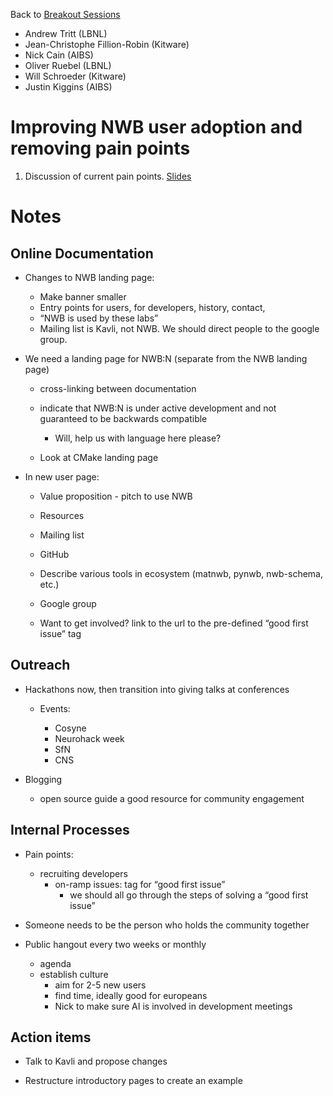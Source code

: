 Back to [Breakout Sessions](../../README.md#breakout-sessions)

* Andrew Tritt (LBNL)
* Jean-Christophe Fillion-Robin (Kitware)
* Nick Cain (AIBS)
* Oliver Ruebel (LBNL)
* Will Schroeder (Kitware)
* Justin Kiggins (AIBS)

# Improving NWB user adoption and removing pain points

1. Discussion of current pain points. [Slides](https://docs.google.com/presentation/d/1WGkEtX7yAXMHUC6nhRmvyM7yoimmM_A_uPUI_s2kdak/edit#slide=id.p)


# Notes

## Online Documentation
 

  * Changes to NWB landing page:

    * Make banner smaller
    * Entry points for users, for developers, history, contact, 
    * “NWB is used by these labs”
    * Mailing list is Kavli, not NWB. We should direct people to the google group.


  * We need a landing page for NWB:N (separate from the NWB landing page)

    * cross-linking between documentation

    * indicate that NWB:N is under active development and not guaranteed to be backwards compatible

      * Will, help us with language here please?

    * Look at CMake landing page


  * In new user page:

    * Value proposition - pitch to use NWB

    * Resources

    * Mailing list

    * GitHub

    * Describe various tools in ecosystem (matnwb, pynwb, nwb-schema, etc.)

    * Google group

    * Want to get involved? link to the url to the pre-defined “good first issue” tag


## Outreach

  * Hackathons now, then transition into giving talks at conferences

    * Events:

      * Cosyne
      * Neurohack week
      * SfN
      * CNS


  * Blogging

    * open source guide a good resource for community engagement



## Internal Processes

* Pain points: 
  * recruiting developers
    * on-ramp issues: tag for “good first issue”
      * we should all go through the steps of solving a “good first issue”

* Someone needs to be the person who holds the community together
* Public hangout every two weeks or monthly
  * agenda
  * establish culture
	* aim for 2-5 new users
	* find time, ideally good for europeans
	* Nick to make sure AI is involved in development meetings



## Action items

* Talk to Kavli and propose changes

* Restructure introductory pages to create an example
